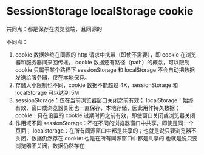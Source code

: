 # SessionStorage localStorage cookie

共同点：都是保存在浏览器端、且同源的

不同点：

1. cookie 数据始终在同源的 http 请求中携带（即使不需要），即 cookie 在浏览器和服务器间来回传递。
   cookie 数据还有路径（path）的概念，可以限制 cookie 只属于某个路径下
   sessionStorage 和 localStorage 不会自动把数据发送给服务器，仅在本地保存。
2. 存储大小限制也不同，cookie 数据不能超过 4K，sessionStorage 和 localStorage 可以达到 5M
3. sessionStorage：仅在当前浏览器窗口关闭之前有效；
   localStorage：始终有效，窗口或浏览器关闭也一直保存，本地存储，因此用作持久数据；
   cookie：只在设置的 cookie 过期时间之前有效，即使窗口关闭或浏览器关闭
4. 作用域不同
   sessionStorage：不在不同的浏览器窗口中共享，即使是同一个页面；
   localstorage：在所有同源窗口中都是共享的；也就是说只要浏览器不关闭，数据仍然存在
   cookie: 也是在所有同源窗口中都是共享的.也就是说只要浏览器不关闭，数据仍然存在
